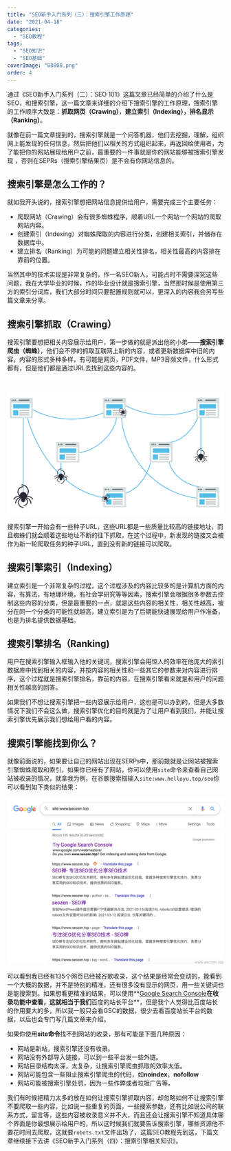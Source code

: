 ```yaml
---
title: "SEO新手入门系列（三）：搜索引擎工作原理"
date: "2021-04-18"
categories: 
  - "SEO教程"
tags: 
  - "SEO知识"
  - "SEO基础"
coverImage: "88888.png"
order: 4
---
```


通过《SEO新手入门系列（二）：SEO 101》这篇文章已经简单的介绍了什么是SEO，和搜索引擎，这一篇文章来详细的介绍下搜索引擎的工作原理，搜索引擎的工作顺序大致是：**抓取网页（Crawing）**，**建立索引（Indexing），排名显示（Ranking）**。

就像在前一篇文章提到的，搜索引擎就是一个问答机器，他们去挖掘，理解，组织网上能发现的任何信息，然后把他们以相关的方式组织起来，再返回给使用者，为了能把你的网站展现给用户之前，最重要的一件事就是你的网站能够被搜索引擎发现 ，否则在SEPRs（搜索引擎结果页）是不会有你网站信息的。

## 搜索引擎是怎么工作的？

就如我开头说的，搜索引擎想把网站信息提供给用户，需要完成三个主要任务：

- 爬取网站（Crawing）会有很多蜘蛛程序，顺着URL一个网站一个网站的爬取网站内容。
- 创建索引（Indexing）对蜘蛛爬取的内容进行分类，创建相关索引，并储存在数据库中。
- 建立排名（Ranking）为可能的问题建立相关性排名，相关性最高的内容排在靠前的位置。

当然其中的技术实现是非常复杂的，作一名SEO新人，可能占时不需要深究这些问题，我在大学毕业的时候，作的毕业设计就是搜索引擎，当然那时候是使用第三方的索引分词库，我们大部分时间只要配置规则就可以，更深入的内容我会另写些篇文章来分享。

## 搜索引擎抓取（Crawing）

搜索引擎要想把相关内容展示给用户，第一步做的就是派出他的小弟——**搜索引擎爬虫（蜘蛛）**，他们会不停的抓取互联网上新的内容，或者更新数据库中旧的内容，内容的形式多种多样，有可能是网页，PDF文件，MP3音频文件，什么形式都有，但是他们都是通过URL去找到这些内容的。

 

![搜索引擎抓取网站内容](images/WX20210404-111252@2x.png)

搜索引擎一开始会有一些种子URL，这些URL都是一些质量比较高的链接地址，而且蜘蛛们就会顺着这些地址不断的往下抓取，在这个过程中，新发现的链接又会被作为新一轮爬取任务的种子URL，直到没有新的链接可以爬取。

## 搜索引擎索引（Indexing）

建立索引是一个非常复杂的过程，这个过程涉及的内容比较多的是计算机方面的内容，有算法，有地理环境，有社会学研究等等因素，搜索引擎会根据很多参数去控制这些内容的分类，但是最重要的一点，就是这些内容的相关性，相关性越高，被分在同一个分类的可能性就越高，建立索引是为了后期能快速展现给用户作准备，也是为排名提供数据基础。

## 搜索引擎排名（Ranking)

用户在搜索引擎输入框输入他的关键词，搜索引擎会用惊人的效率在他庞大的索引数据库中找到相关的内容，并按内容的相关性和一些其它的参数来对内容进行排序，这个过程就是搜索引擎排名，靠前的内容，在搜索引擎看来就是和用户的问题相关性越高的回答。

如果我们不想让搜索引擎把一些内容展示给用户，这也是可以办到的，但是大多数情况下我们不会这么做，搜索引擎优化的目的就是为了让用户看到我们，并能让搜索引擎优先展示我们想给用户看的内容。

## 搜索引擎能找到你么？

就像前面说的，如果要让自己的网站出现在SERPs中，那前提就是让网站被搜索引擎蜘蛛爬取和索引，如果你已经有了网站，你可以使用`site`命令来查看自己网站被收录的情况，就拿我为例，在谷歌搜索框输入`site:www.helloyu.top/seo`你可以看到如下类似的结果：

![我谷歌site结果](images/WX20210404-155803@2x.png)

可以看到我已经有135个网页已经被谷歌收录，这个结果是经常会变动的，能看到一个大概的数据，并不是特别的精准，还有很多没有显示的网页，用一些关键词也是能搜索到。如果想看更精准的结果，可以使用**[Google Search Console](https://www.helloyu.top/seo/google-search-console-seo.html)**在收录功能中查看，这就相当于我们**百度的站长平台**，但是我个人觉得比百度站长的作用要大的多，所以我一般只会看GSC的数据，很少去看百度站长平台的数据，以后也会专门写几篇文章来介绍。

如果你使用**site命令**找不到网站的收录，那有可能是下面几种原因：

- 网站是新站，搜索引擎还没有收录。
- 网站没有外部导入链接，可以到一些平台发一些外链。
- 网站目录结构太深，太复杂，让搜索引擎爬虫抓取的效率太低。
- 网站可能包含一些阻止搜索引擎爬虫的代码，如**noindex**，**nofollow**
- 网站可能被搜索引擎处罚，因为一些作弊或者垃圾广告等。

我们有时候把精力太多的放在如何让搜索引擎抓取内容，却忽略如何不让搜索引擎不要爬取一些内容，比如说一些重复的页面，一些搜索参数，还有比如说公司的联系方式，留言等，这些内容被收录意义并不大，而且还会让搜索引擎不知道具体哪个界面是你最想展示给用户的，所以这时候我们就要告诉搜索引擎，哪些资源他不要花时间去爬取，这就要`robots.txt`文件出场了，这篇SEO教程先到这，下篇文章继续接下去讲《SEO新手入门系列（四）：搜索引擎相关知识》。
